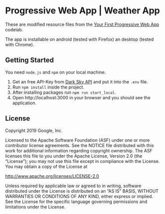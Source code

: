 # Progressive Web App | Weather App

These are modified resource files from the
[Your First Progressive Web App][codelab] codelab.

The app is installable on android (tested with Firefox) an desktop (tested with Chrome).

## Getting Started

You need `node.js` and `npm` on your local machine.

1. Get an free API-Key from [Dark Sky API][darksky] and put it into the `.env` file.
2. Run `npm install` inside the project.
3. After installing packages run `npm run start_local`.
4. Open http://localhost:3000 in your browser and you should see the application.

## License

Copyright 2019 Google, Inc.

Licensed to the Apache Software Foundation (ASF) under one or more contributor
license agreements. See the NOTICE file distributed with this work for
additional information regarding copyright ownership. The ASF licenses this
file to you under the Apache License, Version 2.0 (the “License”); you may not
use this file except in compliance with the License. You may obtain a copy of
the License at

http://www.apache.org/licenses/LICENSE-2.0

Unless required by applicable law or agreed to in writing, software distributed
under the License is distributed on an “AS IS” BASIS, WITHOUT WARRANTIES OR
CONDITIONS OF ANY KIND, either express or implied. See the License for the
specific language governing permissions and limitations under the License.


[codelab]: https://codelabs.developers.google.com/codelabs/your-first-pwapp/
[darksky]: https://darksky.net/dev
